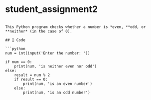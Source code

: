 # student_assignment2
```# Even or Odd Number Checker

This Python program checks whether a number is *even, **odd, or **neither* (in the case of 0).

## 📜 Code

```python
num = int(input('Enter the number: '))

if num == 0:
    print(num, 'is neither even nor odd')
else:
    result = num % 2
    if result == 0:
        print(num, 'is an even number')
    else:
        print(num, 'is an odd number')
```
